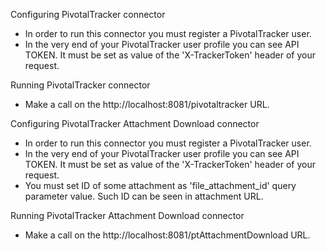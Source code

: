 Configuring PivotalTracker connector

- In order to run this connector you must register a PivotalTracker user.
- In the very end of your PivotalTracker user profile you can see API TOKEN. It must be set as value of the 'X-TrackerToken' header of your request.

Running PivotalTracker connector

- Make a call on the http://localhost:8081/pivotaltracker URL.




Configuring PivotalTracker Attachment Download connector

- In order to run this connector you must register a PivotalTracker user.
- In the very end of your PivotalTracker user profile you can see API TOKEN. It must be set as value of the 'X-TrackerToken' header of your request.
- You must set ID of some attachment as 'file_attachment_id' query parameter value. Such ID can be seen in attachment URL.


Running PivotalTracker Attachment Download connector

- Make a call on the http://localhost:8081/ptAttachmentDownload URL.